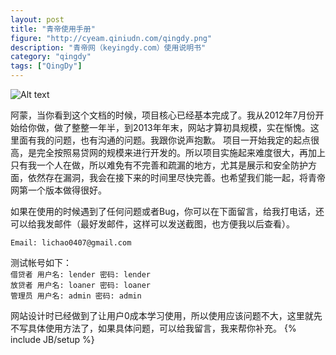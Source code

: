 ```yaml
---
layout: post
title: "青帝使用手册"
figure: "http://cyeam.qiniudn.com/qingdy.png"
description: "青帝网（keyingdy.com）使用说明书"
category: "qingdy"
tags: ["QingDy"]
---
```


![Alt text](http://cyeam.qiniudn.com/qingdy_logo.png)

阿蒙，当你看到这个文档的时候，项目核心已经基本完成了。我从2012年7月份开始给你做，做了整整一年半，到2013年年末，网站才算初具规模，实在惭愧。这里面有我的问题，也有沟通的问题。我跟你说声抱歉。
项目一开始我定的起点很高，是完全按照易贷网的规模来进行开发的。所以项目实施起来难度很大，再加上只有我一个人在做，所以难免有不完善和疏漏的地方，尤其是展示和安全防护方面，依然存在漏洞，我会在接下来的时间里尽快完善。也希望我们能一起，将青帝网第一个版本做得很好。   

如果在使用的时候遇到了任何问题或者Bug，你可以在下面留言，给我打电话，还可以给我发邮件（最好发邮件，这样可以发送截图，也方便我以后查看）。

`Email: lichao0407@gmail.com`

测试帐号如下：    
`借贷者 用户名: lender 密码: lender`    
`放贷者 用户名: loaner 密码: loaner`    
`管理员 用户名: admin 密码: admin`    

网站设计时已经做到了让用户0成本学习使用，所以使用应该问题不大，这里就先不写具体使用方法了，如果具体问题，可以给我留言，我来帮你补充。
{% include JB/setup %}